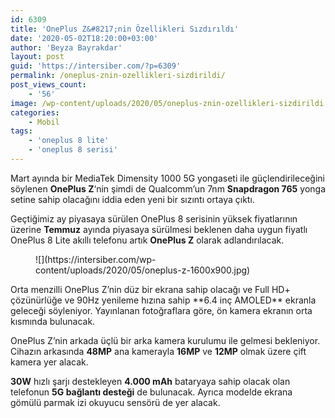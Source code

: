 ```yaml
---
id: 6309
title: 'OnePlus Z&#8217;nin Özellikleri Sızdırıldı'
date: '2020-05-02T18:20:00+03:00'
author: 'Beyza Bayrakdar'
layout: post
guid: 'https://intersiber.com/?p=6309'
permalink: /oneplus-znin-ozellikleri-sizdirildi/
post_views_count:
    - '56'
image: /wp-content/uploads/2020/05/oneplus-znin-ozellikleri-sizdirildi.jpeg
categories:
    - Mobil
tags:
    - 'oneplus 8 lite'
    - 'oneplus 8 serisi'
---
```


Mart ayında bir MediaTek Dimensity 1000 5G yongaseti ile güçlendirileceğini söylenen **OnePlus Z**‘nin şimdi de Qualcomm’un 7nm **Snapdragon 765** yonga setine sahip olacağını iddia eden yeni bir sızıntı ortaya çıktı.

Geçtiğimiz ay piyasaya sürülen OnePlus 8 serisinin yüksek fiyatlarının üzerine **Temmuz** ayında piyasaya sürülmesi beklenen daha uygun fiyatlı OnePlus 8 Lite akıllı telefonu artık **OnePlus Z** olarak adlandırılacak.

<figure class="wp-block-image size-large">![](https://intersiber.com/wp-content/uploads/2020/05/oneplus-z-1600x900.jpg)</figure>Orta menzilli OnePlus Z’nin düz bir ekrana sahip olacağı ve Full HD+ çözünürlüğe ve 90Hz yenileme hızına sahip **6.4 inç AMOLED** ekranla geleceği söyleniyor. Yayınlanan fotoğraflara göre, ön kamera ekranın orta kısmında bulunacak.

OnePlus Z’nin arkada üçlü bir arka kamera kurulumu ile gelmesi bekleniyor. Cihazın arkasında **48MP** ana kamerayla **16MP** ve **12MP** olmak üzere çift kamera yer alacak.

**30W** hızlı şarjı destekleyen **4.000 mAh** bataryaya sahip olacak olan telefonun **5G bağlantı desteği** de bulunacak. Ayrıca modelde ekrana gömülü parmak izi okuyucu sensörü de yer alacak.